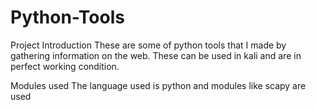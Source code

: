 # Python-Tools
Project Introduction
These are some of python tools that I made by gathering information on the web. These can be used in kali and are in perfect working condition.

Modules used
The language used is python and modules like scapy are used



